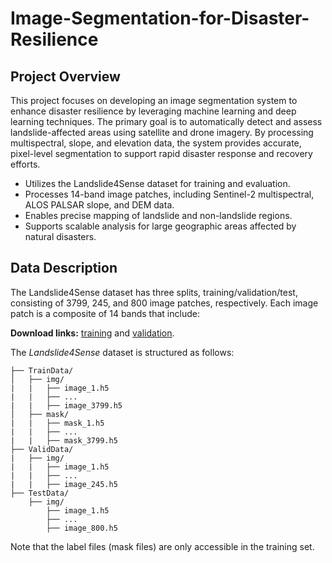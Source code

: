 # Image-Segmentation-for-Disaster-Resilience
## Project Overview

This project focuses on developing an image segmentation system to enhance disaster resilience by leveraging machine learning and deep learning techniques. The primary goal is to automatically detect and assess landslide-affected areas using satellite and drone imagery. By processing multispectral, slope, and elevation data, the system provides accurate, pixel-level segmentation to support rapid disaster response and recovery efforts.

- Utilizes the Landslide4Sense dataset for training and evaluation.
- Processes 14-band image patches, including Sentinel-2 multispectral, ALOS PALSAR slope, and DEM data.
- Enables precise mapping of landslide and non-landslide regions.
- Supports scalable analysis for large geographic areas affected by natural disasters.

## Data Description

The Landslide4Sense dataset has three splits, training/validation/test, consisting of 3799, 245, and 800 image patches, respectively. Each image patch is a composite of 14 bands that include:

**Download links:** [training](https://cloud.iarai.ac.at/index.php/s/KrwKngeXN7KjkFm) and [validation](https://cloud.iarai.ac.at/index.php/s/N6TacGsfr5nRNWr).

The _Landslide4Sense_ dataset is structured as follows:
```
├── TrainData/
│   ├── img/
|   |   ├── image_1.h5
|   |   ├── ...
|   |   ├── image_3799.h5
│   ├── mask/
|   |   ├── mask_1.h5
|   |   ├── ...
|   |   ├── mask_3799.h5
├── ValidData/
|   ├── img/
|   |   ├── image_1.h5
|   |   ├── ...
|   |   ├── image_245.h5
├── TestData/
    ├── img/
        ├── image_1.h5
        ├── ...
        ├── image_800.h5
```

Note that the label files (mask files) are only accessible in the training set.
